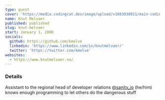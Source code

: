 ```yaml
---
type: guest
cover: 'https://media.codingcat.dev/image/upload/v1683038911/main-codingcatdev-photo/podcast-guest/kmelve'
name: Knut Melvaer
published: published
slug: knut-melvaer
start: January 1, 2000
socials:
  github: https://github.com/kmelve
  linkedin: 'https://www.linkedin.com/in/knutmelvaer/'
  twitter: 'https://twitter.com/kmelve'
websites:
  - https://www.knutmelvaer.no/
---
```


### Details

Assistant to the regional head of developer relations [@sanity_io](https://twitter.com/sanity_io) (he/him) knows enough programming to let others do the dangerous stuff
